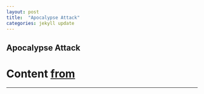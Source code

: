 ```yaml
---
layout: post
title:  "Apocalypse Attack"
categories: jekyll update
---
```


## Apocalypse Attack
# Content [from](http://www.kenilworthchessclub.org/articles/opening/apocalypse/apocalypse.htm)

---

